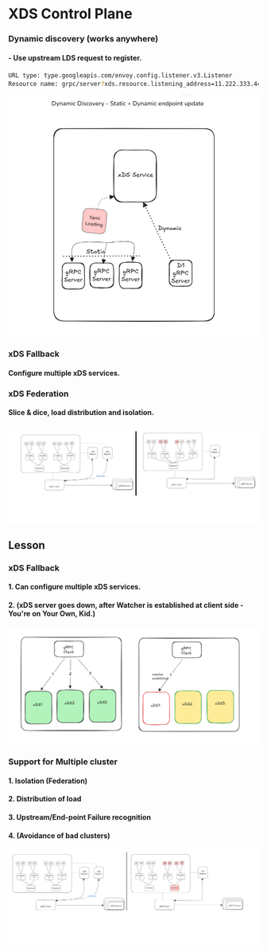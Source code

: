 # XDS Control Plane


### Dynamic discovery (works anywhere)
#### - Use upstream LDS request to register. 
```sh
URL type: type.googleapis.com/envoy.config.listener.v3.Listener
Resource name: grpc/server?xds.resource.listening_address=11.222.333.444:5555"
```
![alt text](Dynamic_Discovery.png)


### xDS Fallback
#### Configure multiple xDS services.

### xDS Federation
#### Slice & dice, load distribution and isolation. 
![alt text](grouping_multi_cluster.png)


## Lesson
### xDS Fallback
#### 1. Can configure multiple xDS services.
#### 2. (xDS server goes down, after Watcher is established at client side - You're on Your Own, Kid.) 
![alt text](multiple_xDS.png)

### Support for Multiple cluster
#### 1. Isolation (Federation)
#### 2. Distribution of load
#### 3. Upstream/End-point Failure recognition 
#### 4. (Avoidance of bad clusters)
![alt text](grouping_bad_cluster.png)
